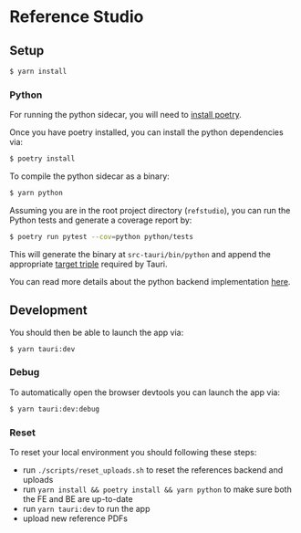 # Reference Studio


## Setup

```bash
$ yarn install
```

### Python

For running the python sidecar, you will need to [install poetry](https://python-poetry.org/).

Once you have poetry installed, you can install the python dependencies via:

```bash
$ poetry install
```

To compile the python sidecar as a binary:
```bash
$ yarn python
```

Assuming you are in the root project directory (`refstudio`), you can run the Python tests and generate a coverage report by:
```bash
$ poetry run pytest --cov=python python/tests
```

This will generate the binary at `src-tauri/bin/python` and append the appropriate [target triple](https://tauri.app/v1/guides/building/sidecar) required by Tauri.

You can read more details about the python backend implementation [here](/python/README.md).


## Development

You should then be able to launch the app via:
```bash
$ yarn tauri:dev
```

### Debug

To automatically open the browser devtools you can launch the app via:

```bash
$ yarn tauri:dev:debug
```

### Reset

To reset your local environment you should following these steps:

* run `./scripts/reset_uploads.sh` to reset the references backend and uploads
* run `yarn install && poetry install && yarn python` to make sure both the FE and BE are up-to-date
* run `yarn tauri:dev` to run the app
* upload new reference PDFs

